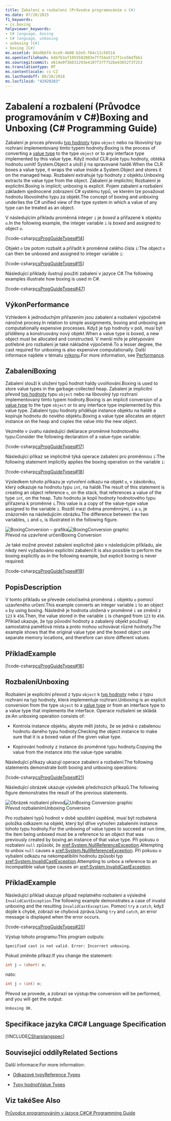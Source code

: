 ```yaml
---
title: Zabalení a rozbalení (Průvodce programováním v C#)
ms.date: 07/20/2015
f1_keywords:
- cs.boxing
helpviewer_keywords:
- C# language, boxing
- C# language, unboxing
- unboxing [C#]
- boxing [C#]
ms.assetid: 8da9bbf4-bce9-4b08-b2e5-f64c11c56514
ms.openlocfilehash: b4bf63af1955582083e7ff54a5717f1ce56dfbb1
ms.sourcegitcommit: e614e0f3b031293e4107f37f752be43652f3f253
ms.translationtype: MT
ms.contentlocale: cs-CZ
ms.lasthandoff: 08/26/2018
ms.locfileid: "42929283"
---
```

# <a name="boxing-and-unboxing-c-programming-guide"></a><span data-ttu-id="24b7f-102">Zabalení a rozbalení (Průvodce programováním v C#)</span><span class="sxs-lookup"><span data-stu-id="24b7f-102">Boxing and Unboxing (C# Programming Guide)</span></span>
<span data-ttu-id="24b7f-103">Zabalení je proces převodu [typ hodnoty](../../../csharp/language-reference/keywords/value-types.md) typu `object` nebo na libovolný typ rozhraní implementovaný tímto typem hodnoty.</span><span class="sxs-lookup"><span data-stu-id="24b7f-103">Boxing is the process of converting a [value type](../../../csharp/language-reference/keywords/value-types.md) to the type `object` or to any interface type implemented by this value type.</span></span> <span data-ttu-id="24b7f-104">Když modul CLR pole typu hodnoty, obtéká hodnotu uvnitř System.Object a uloží ji na spravované haldě.</span><span class="sxs-lookup"><span data-stu-id="24b7f-104">When the CLR boxes a value type, it wraps the value inside a System.Object and stores it on the managed heap.</span></span> <span data-ttu-id="24b7f-105">Rozbalení extrahuje typ hodnoty z objektu.</span><span class="sxs-lookup"><span data-stu-id="24b7f-105">Unboxing extracts the value type from the object.</span></span> <span data-ttu-id="24b7f-106">Zabalení je implicitní; Rozbalení je explicitní.</span><span class="sxs-lookup"><span data-stu-id="24b7f-106">Boxing is implicit; unboxing is explicit.</span></span> <span data-ttu-id="24b7f-107">Pojem zabalení a rozbalení základem sjednocené zobrazení C# systému typů, ve kterém lze považovat hodnotu libovolného typu za objekt.</span><span class="sxs-lookup"><span data-stu-id="24b7f-107">The concept of boxing and unboxing underlies the C# unified view of the type system in which a value of any type can be treated as an object.</span></span>  
  
 <span data-ttu-id="24b7f-108">V následujícím příkladu proměnná integer `i` je *boxed* a přiřazené k objektu `o`.</span><span class="sxs-lookup"><span data-stu-id="24b7f-108">In the following example, the integer variable `i` is *boxed* and assigned to object `o`.</span></span>  
  
 [!code-csharp[csProgGuideTypes#14](../../../csharp/programming-guide/nullable-types/codesnippet/CSharp/boxing-and-unboxing_1.cs)]  
  
 <span data-ttu-id="24b7f-109">Objekt `o` lze potom rozbalit a přiřadit k proměnné celého čísla `i`:</span><span class="sxs-lookup"><span data-stu-id="24b7f-109">The object `o` can then be unboxed and assigned to integer variable `i`:</span></span>  
  
 [!code-csharp[csProgGuideTypes#15](../../../csharp/programming-guide/nullable-types/codesnippet/CSharp/boxing-and-unboxing_2.cs)]  
  
 <span data-ttu-id="24b7f-110">Následující příklady ilustrují použití zabalení v jazyce C#.</span><span class="sxs-lookup"><span data-stu-id="24b7f-110">The following examples illustrate how boxing is used in C#.</span></span>  
  
 [!code-csharp[csProgGuideTypes#47](../../../csharp/programming-guide/nullable-types/codesnippet/CSharp/boxing-and-unboxing_3.cs)]  
  
## <a name="performance"></a><span data-ttu-id="24b7f-111">Výkon</span><span class="sxs-lookup"><span data-stu-id="24b7f-111">Performance</span></span>  
 <span data-ttu-id="24b7f-112">Vzhledem k jednoduchým přiřazením jsou zabalení a rozbalení výpočetně náročné procesy.</span><span class="sxs-lookup"><span data-stu-id="24b7f-112">In relation to simple assignments, boxing and unboxing are computationally expensive processes.</span></span> <span data-ttu-id="24b7f-113">Když je typ hodnoty v poli, musí být přiděleny a konstruovány nový objekt.</span><span class="sxs-lookup"><span data-stu-id="24b7f-113">When a value type is boxed, a new object must be allocated and constructed.</span></span> <span data-ttu-id="24b7f-114">V menší míře je přetypování potřebné pro rozbalení je také nákladné výpočetně.</span><span class="sxs-lookup"><span data-stu-id="24b7f-114">To a lesser degree, the cast required for unboxing is also expensive computationally.</span></span> <span data-ttu-id="24b7f-115">Další informace najdete v tématu [výkonu](../../../../docs/framework/performance/performance-tips.md).</span><span class="sxs-lookup"><span data-stu-id="24b7f-115">For more information, see [Performance](../../../../docs/framework/performance/performance-tips.md).</span></span>  
  
## <a name="boxing"></a><span data-ttu-id="24b7f-116">Zabalení</span><span class="sxs-lookup"><span data-stu-id="24b7f-116">Boxing</span></span>  
 <span data-ttu-id="24b7f-117">Zabalení slouží k uložení typů hodnot haldy uvolňování.</span><span class="sxs-lookup"><span data-stu-id="24b7f-117">Boxing is used to store value types in the garbage-collected heap.</span></span> <span data-ttu-id="24b7f-118">Zabalení je implicitní převod [typ hodnoty](../../../csharp/language-reference/keywords/value-types.md) typu `object` nebo na libovolný typ rozhraní implementovaný tímto typem hodnoty.</span><span class="sxs-lookup"><span data-stu-id="24b7f-118">Boxing is an implicit conversion of a [value type](../../../csharp/language-reference/keywords/value-types.md) to the type `object` or to any interface type implemented by this value type.</span></span> <span data-ttu-id="24b7f-119">Zabalení typu hodnoty přiděluje instance objektu na haldě a kopíruje hodnotu do nového objektu.</span><span class="sxs-lookup"><span data-stu-id="24b7f-119">Boxing a value type allocates an object instance on the heap and copies the value into the new object.</span></span>  
  
 <span data-ttu-id="24b7f-120">Vezměte v úvahu následující deklarace proměnné hodnotového typu:</span><span class="sxs-lookup"><span data-stu-id="24b7f-120">Consider the following declaration of a value-type variable:</span></span>  
  
 [!code-csharp[csProgGuideTypes#17](../../../csharp/programming-guide/nullable-types/codesnippet/CSharp/boxing-and-unboxing_4.cs)]  
  
 <span data-ttu-id="24b7f-121">Následující příkaz se implicitně týká operace zabalení pro proměnnou `i`:</span><span class="sxs-lookup"><span data-stu-id="24b7f-121">The following statement implicitly applies the boxing operation on the variable `i`:</span></span>  
  
 [!code-csharp[csProgGuideTypes#18](../../../csharp/programming-guide/nullable-types/codesnippet/CSharp/boxing-and-unboxing_5.cs)]  
  
 <span data-ttu-id="24b7f-122">Výsledkem tohoto příkazu je vytvoření odkazu na objekt `o`, v zásobníku, který odkazuje na hodnotu typu `int`, na haldě.</span><span class="sxs-lookup"><span data-stu-id="24b7f-122">The result of this statement is creating an object reference `o`, on the stack, that references a value of the type `int`, on the heap.</span></span> <span data-ttu-id="24b7f-123">Tuto hodnotu je kopií hodnoty hodnotového typu přiřazena k proměnné `i`.</span><span class="sxs-lookup"><span data-stu-id="24b7f-123">This value is a copy of the value-type value assigned to the variable `i`.</span></span> <span data-ttu-id="24b7f-124">Rozdíl mezi dvěma proměnnými, `i` a `o`, je znázorněn na následujícím obrázku.</span><span class="sxs-lookup"><span data-stu-id="24b7f-124">The difference between the two variables, `i` and `o`, is illustrated in the following figure.</span></span>  
  
 <span data-ttu-id="24b7f-125">![BoxingConversion – grafika](../../../csharp/programming-guide/types/media/vcboxingconversion.gif "vcBoxingConversion")</span><span class="sxs-lookup"><span data-stu-id="24b7f-125">![BoxingConversion graphic](../../../csharp/programming-guide/types/media/vcboxingconversion.gif "vcBoxingConversion")</span></span>  
<span data-ttu-id="24b7f-126">Převod na uzavřené určení</span><span class="sxs-lookup"><span data-stu-id="24b7f-126">Boxing Conversion</span></span>  
  
 <span data-ttu-id="24b7f-127">Je také možné provést zabalení explicitně jako v následujícím příkladu, ale nikdy není vyžadováno explicitní zabalení:</span><span class="sxs-lookup"><span data-stu-id="24b7f-127">It is also possible to perform the boxing explicitly as in the following example, but explicit boxing is never required:</span></span>  
  
 [!code-csharp[csProgGuideTypes#19](../../../csharp/programming-guide/nullable-types/codesnippet/CSharp/boxing-and-unboxing_6.cs)]  
  
## <a name="description"></a><span data-ttu-id="24b7f-128">Popis</span><span class="sxs-lookup"><span data-stu-id="24b7f-128">Description</span></span>  
 <span data-ttu-id="24b7f-129">V tomto příkladu se převede celočíselná proměnná `i` objektu `o` pomocí uzavřeného určení.</span><span class="sxs-lookup"><span data-stu-id="24b7f-129">This example converts an integer variable `i` to an object `o` by using boxing.</span></span> <span data-ttu-id="24b7f-130">Následně je hodnota uložená v proměnné `i` se změnil z `123` k `456`.</span><span class="sxs-lookup"><span data-stu-id="24b7f-130">Then, the value stored in the variable `i` is changed from `123` to `456`.</span></span> <span data-ttu-id="24b7f-131">Příklad ukazuje, že typ původní hodnoty a zabalený objekt používají samostatná paměťová místa a proto mohou uchovávat různé hodnoty.</span><span class="sxs-lookup"><span data-stu-id="24b7f-131">The example shows that the original value type and the boxed object use separate memory locations, and therefore can store different values.</span></span>  
  
## <a name="example"></a><span data-ttu-id="24b7f-132">Příklad</span><span class="sxs-lookup"><span data-stu-id="24b7f-132">Example</span></span>  
 [!code-csharp[csProgGuideTypes#16](../../../csharp/programming-guide/nullable-types/codesnippet/CSharp/boxing-and-unboxing_7.cs)]  
  
## <a name="unboxing"></a><span data-ttu-id="24b7f-133">Rozbalení</span><span class="sxs-lookup"><span data-stu-id="24b7f-133">Unboxing</span></span>  
 <span data-ttu-id="24b7f-134">Rozbalení je explicitní převod z typu `object` k [typ hodnoty](../../../csharp/language-reference/keywords/value-types.md) nebo z typu rozhraní na typ hodnoty, která implementuje rozhraní.</span><span class="sxs-lookup"><span data-stu-id="24b7f-134">Unboxing is an explicit conversion from the type `object` to a [value type](../../../csharp/language-reference/keywords/value-types.md) or from an interface type to a value type that implements the interface.</span></span> <span data-ttu-id="24b7f-135">Operace rozbalení se skládá ze:</span><span class="sxs-lookup"><span data-stu-id="24b7f-135">An unboxing operation consists of:</span></span>  
  
-   <span data-ttu-id="24b7f-136">Kontrola instance objektu, abyste měli jistotu, že se jedná o zabalenou hodnotu daného typu hodnoty.</span><span class="sxs-lookup"><span data-stu-id="24b7f-136">Checking the object instance to make sure that it is a boxed value of the given value type.</span></span>  
  
-   <span data-ttu-id="24b7f-137">Kopírování hodnoty z instance do proměnné typu hodnoty.</span><span class="sxs-lookup"><span data-stu-id="24b7f-137">Copying the value from the instance into the value-type variable.</span></span>  
  
 <span data-ttu-id="24b7f-138">Následující příkazy ukazují operace zabalení a rozbalení:</span><span class="sxs-lookup"><span data-stu-id="24b7f-138">The following statements demonstrate both boxing and unboxing operations:</span></span>  
  
 [!code-csharp[csProgGuideTypes#21](../../../csharp/programming-guide/nullable-types/codesnippet/CSharp/boxing-and-unboxing_8.cs)]  
  
 <span data-ttu-id="24b7f-139">Následující obrázek ukazuje výsledek předchozích příkazů.</span><span class="sxs-lookup"><span data-stu-id="24b7f-139">The following figure demonstrates the result of the previous statements.</span></span>  
  
 <span data-ttu-id="24b7f-140">![Obrázek rozbalení převod](../../../csharp/programming-guide/types/media/vcunboxingconversion.gif "vcUnBoxingConversion")</span><span class="sxs-lookup"><span data-stu-id="24b7f-140">![UnBoxing Conversion graphic](../../../csharp/programming-guide/types/media/vcunboxingconversion.gif "vcUnBoxingConversion")</span></span>  
<span data-ttu-id="24b7f-141">Převod rozbalením</span><span class="sxs-lookup"><span data-stu-id="24b7f-141">Unboxing Conversion</span></span>  
  
 <span data-ttu-id="24b7f-142">Pro rozbalení typů hodnot v době spuštění úspěšné, musí být rozbalená položka odkazem na objekt, který byl dříve vytvořen zabalením instance tohoto typu hodnoty.</span><span class="sxs-lookup"><span data-stu-id="24b7f-142">For the unboxing of value types to succeed at run time, the item being unboxed must be a reference to an object that was previously created by boxing an instance of that value type.</span></span> <span data-ttu-id="24b7f-143">Při pokusu o rozbalení `null` způsobí, že <xref:System.NullReferenceException>.</span><span class="sxs-lookup"><span data-stu-id="24b7f-143">Attempting to unbox `null` causes a <xref:System.NullReferenceException>.</span></span> <span data-ttu-id="24b7f-144">Při pokusu o vybalení odkazu na nekompatibilní hodnotu způsobí typ <xref:System.InvalidCastException>.</span><span class="sxs-lookup"><span data-stu-id="24b7f-144">Attempting to unbox a reference to an incompatible value type causes an <xref:System.InvalidCastException>.</span></span>  
  
## <a name="example"></a><span data-ttu-id="24b7f-145">Příklad</span><span class="sxs-lookup"><span data-stu-id="24b7f-145">Example</span></span>  
 <span data-ttu-id="24b7f-146">Následující příklad ukazuje případ neplatného rozbalení a výsledné `InvalidCastException`.</span><span class="sxs-lookup"><span data-stu-id="24b7f-146">The following example demonstrates a case of invalid unboxing and the resulting `InvalidCastException`.</span></span> <span data-ttu-id="24b7f-147">Pomocí `try` a `catch`, když dojde k chybě, zobrazí se chybová zpráva.</span><span class="sxs-lookup"><span data-stu-id="24b7f-147">Using `try` and `catch`, an error message is displayed when the error occurs.</span></span>  
  
 [!code-csharp[csProgGuideTypes#20](../../../csharp/programming-guide/nullable-types/codesnippet/CSharp/boxing-and-unboxing_9.cs)]  
  
 <span data-ttu-id="24b7f-148">Výstup tohoto programu:</span><span class="sxs-lookup"><span data-stu-id="24b7f-148">This program outputs:</span></span>  
  
 `Specified cast is not valid. Error: Incorrect unboxing.`  
  
 <span data-ttu-id="24b7f-149">Pokud změníte příkaz:</span><span class="sxs-lookup"><span data-stu-id="24b7f-149">If you change the statement:</span></span>  
  
```csharp
int j = (short) o;  
```  
  
 <span data-ttu-id="24b7f-150">na</span><span class="sxs-lookup"><span data-stu-id="24b7f-150">to:</span></span>  
  
```csharp
int j = (int) o;  
```  
  
 <span data-ttu-id="24b7f-151">Převod se provede, a zobrazí se výstup:</span><span class="sxs-lookup"><span data-stu-id="24b7f-151">the conversion will be performed, and you will get the output:</span></span>  
  
 `Unboxing OK.`  
  
## <a name="c-language-specification"></a><span data-ttu-id="24b7f-152">Specifikace jazyka C#</span><span class="sxs-lookup"><span data-stu-id="24b7f-152">C# Language Specification</span></span>  
 [!INCLUDE[CSharplangspec](~/includes/csharplangspec-md.md)]  
  
## <a name="related-sections"></a><span data-ttu-id="24b7f-153">Související oddíly</span><span class="sxs-lookup"><span data-stu-id="24b7f-153">Related Sections</span></span>  
 <span data-ttu-id="24b7f-154">Další informace:</span><span class="sxs-lookup"><span data-stu-id="24b7f-154">For more information:</span></span>  
  
-   [<span data-ttu-id="24b7f-155">Odkazové typy</span><span class="sxs-lookup"><span data-stu-id="24b7f-155">Reference Types</span></span>](../../../csharp/language-reference/keywords/reference-types.md)  
  
-   [<span data-ttu-id="24b7f-156">Typy hodnot</span><span class="sxs-lookup"><span data-stu-id="24b7f-156">Value Types</span></span>](../../../csharp/language-reference/keywords/value-types.md)  
  
## <a name="see-also"></a><span data-ttu-id="24b7f-157">Viz také</span><span class="sxs-lookup"><span data-stu-id="24b7f-157">See Also</span></span>  
 [<span data-ttu-id="24b7f-158">Průvodce programováním v jazyce C#</span><span class="sxs-lookup"><span data-stu-id="24b7f-158">C# Programming Guide</span></span>](../../../csharp/programming-guide/index.md)
